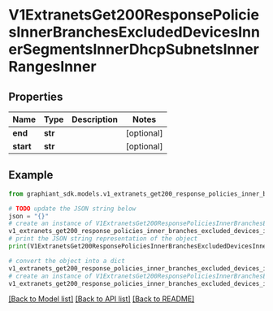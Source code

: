 # V1ExtranetsGet200ResponsePoliciesInnerBranchesExcludedDevicesInnerSegmentsInnerDhcpSubnetsInnerRangesInner


## Properties

Name | Type | Description | Notes
------------ | ------------- | ------------- | -------------
**end** | **str** |  | [optional] 
**start** | **str** |  | [optional] 

## Example

```python
from graphiant_sdk.models.v1_extranets_get200_response_policies_inner_branches_excluded_devices_inner_segments_inner_dhcp_subnets_inner_ranges_inner import V1ExtranetsGet200ResponsePoliciesInnerBranchesExcludedDevicesInnerSegmentsInnerDhcpSubnetsInnerRangesInner

# TODO update the JSON string below
json = "{}"
# create an instance of V1ExtranetsGet200ResponsePoliciesInnerBranchesExcludedDevicesInnerSegmentsInnerDhcpSubnetsInnerRangesInner from a JSON string
v1_extranets_get200_response_policies_inner_branches_excluded_devices_inner_segments_inner_dhcp_subnets_inner_ranges_inner_instance = V1ExtranetsGet200ResponsePoliciesInnerBranchesExcludedDevicesInnerSegmentsInnerDhcpSubnetsInnerRangesInner.from_json(json)
# print the JSON string representation of the object
print(V1ExtranetsGet200ResponsePoliciesInnerBranchesExcludedDevicesInnerSegmentsInnerDhcpSubnetsInnerRangesInner.to_json())

# convert the object into a dict
v1_extranets_get200_response_policies_inner_branches_excluded_devices_inner_segments_inner_dhcp_subnets_inner_ranges_inner_dict = v1_extranets_get200_response_policies_inner_branches_excluded_devices_inner_segments_inner_dhcp_subnets_inner_ranges_inner_instance.to_dict()
# create an instance of V1ExtranetsGet200ResponsePoliciesInnerBranchesExcludedDevicesInnerSegmentsInnerDhcpSubnetsInnerRangesInner from a dict
v1_extranets_get200_response_policies_inner_branches_excluded_devices_inner_segments_inner_dhcp_subnets_inner_ranges_inner_from_dict = V1ExtranetsGet200ResponsePoliciesInnerBranchesExcludedDevicesInnerSegmentsInnerDhcpSubnetsInnerRangesInner.from_dict(v1_extranets_get200_response_policies_inner_branches_excluded_devices_inner_segments_inner_dhcp_subnets_inner_ranges_inner_dict)
```
[[Back to Model list]](../README.md#documentation-for-models) [[Back to API list]](../README.md#documentation-for-api-endpoints) [[Back to README]](../README.md)


